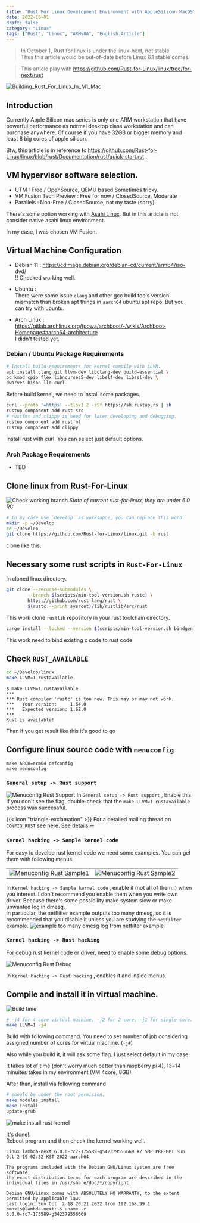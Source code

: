 ```yaml
---
title: "Rust For Linux Development Environment with AppleSilicon MacOS"
date: 2022-10-01
draft: false
category: "Linux"
tags: ["Rust", "Linux", "ARMv8A", "English_Article"]
---
```


> In October 1, Rust for linux is under the linux-next, not stable<br>
> Thus this article would be out-of-date before Linux 6.1 stable comes.

> This article play with https://github.com/Rust-for-Linux/linux/tree/for-next/rust


![Building_Rust_For_Linux_In_M1_Mac](img/build_in_m1vm/build_rust_linux_in_m1.png)

## Introduction
 Currently Apple Silicon mac series is only one ARM workstation that have powerful performance as normal desktop class workstation and can purchase anywhere.
Of course if you have 32GB or bigger memory and least 8 big cores of apple silicon.

Btw, this article is in reference to https://github.com/Rust-for-Linux/linux/blob/rust/Documentation/rust/quick-start.rst .

## VM hypervisor software selection.
 - UTM : Free / OpenSource, QEMU based Sometimes tricky.
 - VM Fusion Tech Preview : Free for now / ClosedSource, Moderate
 - Parallels : Non-Free / ClosedSource, not my taste (sorry).

There's some option working with [Asahi Linux](https://asahilinux.org/). But in this article is not consider native asahi linux environment.

In my case, I was chosen VM Fusion.

## Virtual Machine Configuration
- Debian 11 : https://cdimage.debian.org/debian-cd/current/arm64/iso-dvd/ <br>
    !! Checked working well.

- Ubuntu : <br>
    There were some issue `clang` and other gcc build tools version mismatch than broken apt things in `aarch64` ubuntu apt repo.
    But you can try with ubuntu.

- Arch Linux : https://gitlab.archlinux.org/tpowa/archboot/-/wikis/Archboot-Homepage#aarch64-architecture <br>
    I didn't tested yet.


### Debian / Ubuntu Package Requirements

```sh
# Install build-requirements for kernel compile with LLVM.
apt install clang git llvm-dev libclang-dev build-essential \
bc kmod cpio flex libncurses5-dev libelf-dev libssl-dev \
dwarves bison lld curl
```
Before build kernel, we need to install some packages.

```sh
curl --proto '=https' --tlsv1.2 -sSf https://sh.rustup.rs | sh
rustup component add rust-src
# rustfmt and clippy is need for later developing and debugging.
rustup component add rustfmt 
rustup component add clippy
```
Install rust with curl. You can select just default options.


### Arch Package Requirements
 - TBD


## Clone linux from Rust-For-Linux 
![Check working branch](img/build_in_m1vm/check_working_branch.png)
_State of current rust-for-linux, they are under 6.0 RC_

```sh
# In my case use `Develop` as worksapce, you can replace this word. 
mkdir -p ~/Develop
cd ~/Develop
git clone https://github.com/Rust-for-Linux/linux.git -b rust
```
clone like this.

## Necessary some rust scripts in `Rust-For-Linux`
In cloned linux directory.
```sh
git clone --recurse-submodules \
        --branch $(scripts/min-tool-version.sh rustc) \
        https://github.com/rust-lang/rust \
        $(rustc --print sysroot)/lib/rustlib/src/rust
```
This work clone `rustlib` repository in your rust toolchain directory.

```sh
cargo install --locked --version $(scripts/min-tool-version.sh bindgen) bindgen
```
This work need to bind existing c code to rust code.

## Check `RUST_AVAILABLE`
```sh
cd ~/Develop/linux
make LLVM=1 rustavailable
```

```
$ make LLVM=1 rustavailable
***
*** Rust compiler 'rustc' is too new. This may or may not work.
***   Your version:     1.64.0
***   Expected version: 1.62.0
***
Rust is available!
```
Than if you get result like this it's good to go

## Configure linux source code with `menuconfig`
```
make ARCH=arm64 defconfig
make menuconfig
```
### `General setup -> Rust support`
![Menuconfig Rust Support](img/build_in_m1vm/menuconfig_rust_in_m1vm_check_rust_support.png)
In `General setup -> Rust support` , Enable this <br>
If you don't see the flag, double-check that the `make LLVM=1 rustavailable` process was successful. <br>

<!--- Some emphasize block with HTML block  -->
<div class="flex px-4 py-2 mb-8 text-base rounded-md bg-primary-100 dark:bg-primary-900">
  <span class="flex items-center ltr:pr-3 rtl:pl-3 text-primary-400">
    {{< icon "triangle-exclamation" >}}
  </span>
  <span class="flex items-center justify-between grow dark:text-neutral-300">
    <span class="prose dark:prose-invert">For a detailed mailing thread on <code id="layout">CONFIG_RUST</code> see here.</span>
    <a href="https://lore.kernel.org/lkml/20220317181032.15436-17-ojeda@kernel.org/" class="px-4 !text-neutral !no-underline rounded-md bg-primary-600 hover:!bg-primary-500 dark:bg-primary-800 dark:hover:!bg-primary-700">
      See details &rharu;
    </a>
  </span>
</div>
<!--- End of the block  -->


### `Kernel hacking -> Sample kernel code`
For easy to develop rust kernel code we need some examples.
You can get them with following menus.

|    |    |
| -- | -- |
| ![Menuconfig Rust Sample1](img/build_in_m1vm/menuconfig_rust_in_m1vm_example_add2.png) | ![Menuconfig Rust Sample2](img/build_in_m1vm/menuconfig_rust_in_m1vm_example_add1.png) |

In `Kernel hacking -> Sample kernel code` , enable it (not all of them..) when you interest.
I don't recommend you enable them when you write own driver. Because there's some possibility make system slow or make unwanted log in dmesg. <br>
In particular, the netflitter example outputs too many dmesg, so it is recommended that you disable it unless you are studying the `netfilter` example.
![example too many dmesg log from netfilter example](img/build_in_m1vm/too_many_log.png)<br>

### `Kernel hacking -> Rust hacking`
For debug rust kernel code or driver, need to enable some debug options.

![Menuconfig Rust Debug](img/build_in_m1vm/menuconfig_rust_in_m1vm_debug.png)

In `Kernel hacking -> Rust hacking` , enables it and inside menus.


## Compile and install it in virtual machine.

![Build time](img/build_in_m1vm/build_make_LLVM.png)

```sh
# -j4 for 4 core virtual machine, -j2 for 2 core, -j1 for single core.
make LLVM=1 -j4
```
Build with following command. You need to set number of job considering assigned number of cores for virtual machine. (`-j#`)

Also while you build it, it will ask some flag. I just select default in my case.

It takes lot of time (don't worry much better than raspberry pi 4), 13~14 minuites takes in my environment (VM 4core, 8GB)

After than, install via following command
```sh
# should be under the root permision.
make modules_install
make install
update-grub
```
![make install rust-kernel](img/build_in_m1vm/make_install.png)

It's done!. <br>
Reboot program and then check the kernel working well.


```
Linux lambda-next 6.0.0-rc7-175589-g542379556669 #2 SMP PREEMPT Sun Oct 2 19:02:32 KST 2022 aarch64

The programs included with the Debian GNU/Linux system are free software;
the exact distribution terms for each program are described in the
individual files in /usr/share/doc/*/copyright.

Debian GNU/Linux comes with ABSOLUTELY NO WARRANTY, to the extent
permitted by applicable law.
Last login: Sun Oct  2 18:20:21 2022 from 192.168.99.1
pmnxis@lambda-next:~$ uname -r
6.0.0-rc7-175589-g542379556669
```
